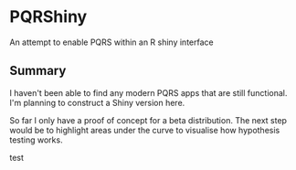 # PQRShiny
An attempt to enable PQRS within an R shiny interface

## Summary
I haven't been able to find any modern PQRS apps that are still functional. I'm planning to construct a Shiny version here.

So far I only have a proof of concept for a beta distribution. The next step would be to highlight areas under the curve to visualise how hypothesis testing works.

test
